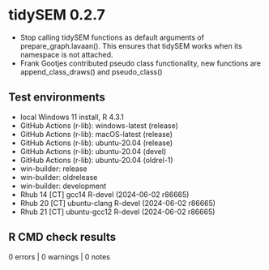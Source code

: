 # tidySEM 0.2.7

* Stop calling tidySEM functions as default arguments of prepare_graph.lavaan().
  This ensures that tidySEM works when its namespace is not attached.
* Frank Gootjes contributed pseudo class functionality, new functions are
  append_class_draws() and pseudo_class()

## Test environments

* local Windows 11 install, R 4.3.1
* GitHub Actions (r-lib): windows-latest (release)
* GitHub Actions (r-lib): macOS-latest (release)
* GitHub Actions (r-lib): ubuntu-20.04 (release)
* GitHub Actions (r-lib): ubuntu-20.04 (devel)
* GitHub Actions (r-lib): ubuntu-20.04 (oldrel-1)
* win-builder: release
* win-builder: oldrelease
* win-builder: development
* Rhub 14 [CT] gcc14          R-devel (2024-06-02 r86665)
* Rhub 20 [CT] ubuntu-clang   R-devel (2024-06-02 r86665)
* Rhub 21 [CT] ubuntu-gcc12   R-devel (2024-06-02 r86665)

## R CMD check results

0 errors | 0 warnings | 0 notes
